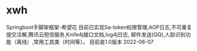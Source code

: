 # xwh
Springboot手脚架框架-希望花
目前已实现Sa-token权限管理,AOP日志,不可重复提交注解,腾讯云短信服务,Knife4j接口文档,log4j日志,
邮件发送(QQ),人脸识别功能（离线）,常用工具类（时间等）。
目前是1.0版本
2022-06-07
